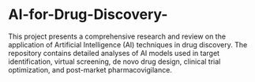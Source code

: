 # AI-for-Drug-Discovery-
This project presents a comprehensive research and review on the application of Artificial Intelligence (AI) techniques in drug discovery. The repository contains detailed analyses of AI models used in target identification, virtual screening, de novo drug design, clinical trial optimization, and post-market pharmacovigilance.
